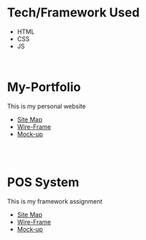<h1>Tech/Framework Used</h1>
<ul>
  <li>HTML</li>
  <li>CSS</li>
  <li>JS</li>
 </ul> 
 
 <br>


# My-Portfolio
This is my personal website

<ul>
  <li><a href="https://www.gloomaps.com/oHk6KfphME">Site Map</a></li>
  <li><a href="https://wireframe.cc/82slNG">Wire-Frame</a></li>
  <li><a href="https://www.figma.com/file/JxlMj8DorMNlUPSqQPIqwP/Untitled?node-id=1%3A2">Mock-up</a></li>
 </ul> 

<br>
<br>


# POS System
This is my framework assignment


<ul>
  <li><a href="https://www.gloomaps.com/9y9NkqE6TD">Site Map</a></li>
  <li><a href="https://wireframe.cc/12M1MW">Wire-Frame</a></li>
  <li><a href="https://www.figma.com/file/Xba3Be2pUIsXZia1ohyxL5/POS-System?node-id=1%3A2">Mock-up</a></li>
 </ul> 
 

<br>
<br>

